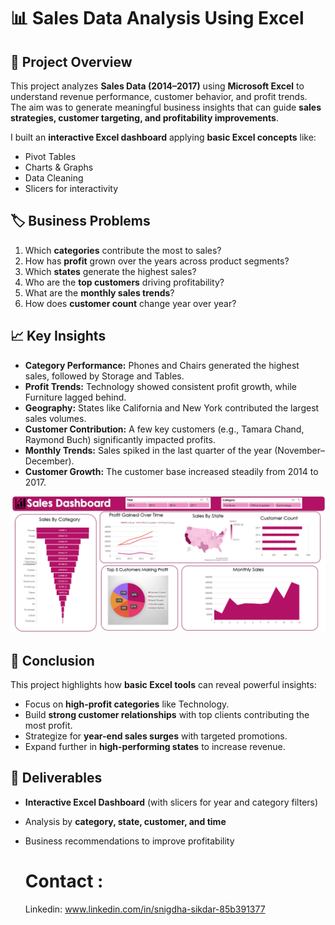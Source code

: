 # 📊 Sales Data Analysis Using Excel

## 🔎 Project Overview
This project analyzes **Sales Data (2014–2017)** using **Microsoft Excel** to understand revenue performance, customer behavior, and profit trends.  
The aim was to generate meaningful business insights that can guide **sales strategies, customer targeting, and profitability improvements**.  

I built an **interactive Excel dashboard** applying **basic Excel concepts** like:
- Pivot Tables  
- Charts & Graphs  
- Data Cleaning  
- Slicers for interactivity  

## 🏷️ Business Problems
1. Which **categories** contribute the most to sales?  
2. How has **profit** grown over the years across product segments?  
3. Which **states** generate the highest sales?  
4. Who are the **top customers** driving profitability?  
5. What are the **monthly sales trends**?  
6. How does **customer count** change year over year?  

## 📈 Key Insights
- **Category Performance:** Phones and Chairs generated the highest sales, followed by Storage and Tables.  
- **Profit Trends:** Technology showed consistent profit growth, while Furniture lagged behind.  
- **Geography:** States like California and New York contributed the largest sales volumes.  
- **Customer Contribution:** A few key customers (e.g., Tamara Chand, Raymond Buch) significantly impacted profits.  
- **Monthly Trends:** Sales spiked in the last quarter of the year (November–December).  
- **Customer Growth:** The customer base increased steadily from 2014 to 2017.


![Image](https://github.com/snigdhasikdar90-arch/Sales-Data-Analysis-/blob/main/Sales%20Data%20Dashboard%20picture.png?raw=true)

  

## 🚀 Conclusion
This project highlights how **basic Excel tools** can reveal powerful insights:  
- Focus on **high-profit categories** like Technology.  
- Build **strong customer relationships** with top clients contributing the most profit.  
- Strategize for **year-end sales surges** with targeted promotions.  
- Expand further in **high-performing states** to increase revenue.  

## 📂 Deliverables
- **Interactive Excel Dashboard** (with slicers for year and category filters)  
- Analysis by **category, state, customer, and time**  
- Business recommendations to improve profitability

  # Contact :
  Linkedin: www.linkedin.com/in/snigdha-sikdar-85b391377


